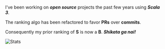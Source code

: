 <!--- top commit numnber: 12796 -->

I've been working on ***open source*** projects the past few years using ***Scala 3***.

The ranking algo has been refactored to favor **PRs** over **commits**.

Consequently my prior ranking of **S** is now a **B**. ***Shikata ga nai!***

![Stats](https://github-readme-stats.vercel.app/api?username=objektwerks&show_icons=true&hide_border=true)
 
